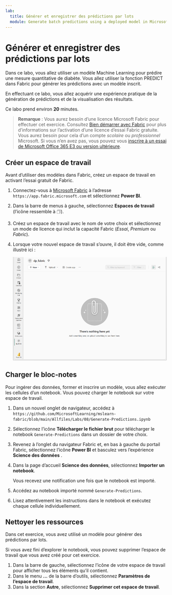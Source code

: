 ```yaml
---
lab:
  title: Générer et enregistrer des prédictions par lots
  module: Generate batch predictions using a deployed model in Microsoft Fabric
---
```


# Générer et enregistrer des prédictions par lots

Dans ce labo, vous allez utiliser un modèle Machine Learning pour prédire une mesure quantitative de diabète. Vous allez utiliser la fonction PREDICT dans Fabric pour générer les prédictions avec un modèle inscrit.

En effectuant ce labo, vous allez acquérir une expérience pratique de la génération de prédictions et de la visualisation des résultats.

Ce labo prend environ **20** minutes.

> **Remarque** : Vous aurez besoin d’une licence Microsoft Fabric pour effectuer cet exercice. Consultez [Bien démarrer avec Fabric](https://learn.microsoft.com/fabric/get-started/fabric-trial) pour plus d’informations sur l’activation d’une licence d’essai Fabric gratuite. Vous aurez besoin pour cela d’un compte *scolaire* ou *professionnel* Microsoft. Si vous n’en avez pas, vous pouvez vous [inscrire à un essai de Microsoft Office 365 E3 ou version ultérieure](https://www.microsoft.com/microsoft-365/business/compare-more-office-365-for-business-plans).

## Créer un espace de travail

Avant d’utiliser des modèles dans Fabric, créez un espace de travail en activant l’essai gratuit de Fabric.

1. Connectez-vous à [Microsoft Fabric](https://app.fabric.microsoft.com) à l’adresse `https://app.fabric.microsoft.com` et sélectionnez **Power BI**.
2. Dans la barre de menus à gauche, sélectionnez **Espaces de travail** (l’icône ressemble à &#128455;).
3. Créez un espace de travail avec le nom de votre choix et sélectionnez un mode de licence qui inclut la capacité Fabric (*Essai*, *Premium* ou *Fabric*).
4. Lorsque votre nouvel espace de travail s’ouvre, il doit être vide, comme illustré ici :

    ![Capture d’écran d’un espace de travail vide dans Power BI.](./Images/new-workspace.png)

## Charger le bloc-notes

Pour ingérer des données, former et inscrire un modèle, vous allez exécuter les cellules d’un notebook. Vous pouvez charger le notebook sur votre espace de travail.

1. Dans un nouvel onglet de navigateur, accédez à `https://github.com/MicrosoftLearning/mslearn-fabric/blob/main/Allfiles/Labs/08/Generate-Predictions.ipynb`
1. Sélectionnez l’icône **Télécharger le fichier brut** pour télécharger le notebook `Generate-Predictions` dans un dossier de votre choix.
1. Revenez à l’onglet du navigateur Fabric et, en bas à gauche du portail Fabric, sélectionnez l’icône **Power BI** et basculez vers l’expérience **Science des données** .
1. Dans la page d’accueil **Science des données**, sélectionnez **Importer un notebook**.

    Vous recevez une notification une fois que le notebook est importé.

1. Accédez au notebook importé nommé `Generate-Predictions`.
1. Lisez attentivement les instructions dans le notebook et exécutez chaque cellule individuellement.

## Nettoyer les ressources

Dans cet exercice, vous avez utilisé un modèle pour générer des prédictions par lots.

Si vous avez fini d’explorer le notebook, vous pouvez supprimer l’espace de travail que vous avez créé pour cet exercice.

1. Dans la barre de gauche, sélectionnez l’icône de votre espace de travail pour afficher tous les éléments qu’il contient.
2. Dans le menu **...** de la barre d’outils, sélectionnez **Paramètres de l’espace de travail**.
3. Dans la section **Autre**, sélectionnez **Supprimer cet espace de travail**.
